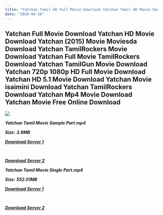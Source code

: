 ```yaml
---
title: "Yatchan Tamil HD Full Movie Download Yatchan Tamil HD Movie Download"
date: "2020-04-18"
---
```


## Yatchan Full Movie Download Yatchan HD Movie Download Yatchan (2015) Movie Moviesda Download Yatchan TamilRockers Movie Download Yatchan Full Movie TamilRockers Download Yatchan TamilGun Movie Download Yatchan 720p 1080p HD Full Movie Download Yatchan HD 5.1 Movie Download Yatchan Movie isaimini Download Yatchan TamilRockers Download Yatchan Mp4 Movie Download Yatchan Movie Free Online Download

![](https://images.moviebuff.com/20da822d-9c60-408d-98ba-35c459b2bcd0?w=1000)

**_Yatchan Tamil Movie Sample Part.mp4_**

**_Size:_** **_3.9MB_**  

**_[Download Server 1](http://s4.uptofiles.net//files/Tamil{300377c8a1a3ba2999b4bbe3381b1ea1a812b0b70d21946c68d529294a5c2999}202015{300377c8a1a3ba2999b4bbe3381b1ea1a812b0b70d21946c68d529294a5c2999}20Movies/Yatchan{300377c8a1a3ba2999b4bbe3381b1ea1a812b0b70d21946c68d529294a5c2999}20(2015)/Yatchan{300377c8a1a3ba2999b4bbe3381b1ea1a812b0b70d21946c68d529294a5c2999}20(640x360)/Yatchan{300377c8a1a3ba2999b4bbe3381b1ea1a812b0b70d21946c68d529294a5c2999}20HD{300377c8a1a3ba2999b4bbe3381b1ea1a812b0b70d21946c68d529294a5c2999}20Sample.mp4)_**

**_[  
](http://s4.uptofiles.net//files/Tamil{300377c8a1a3ba2999b4bbe3381b1ea1a812b0b70d21946c68d529294a5c2999}202015{300377c8a1a3ba2999b4bbe3381b1ea1a812b0b70d21946c68d529294a5c2999}20Movies/Yatchan{300377c8a1a3ba2999b4bbe3381b1ea1a812b0b70d21946c68d529294a5c2999}20(2015)/Yatchan{300377c8a1a3ba2999b4bbe3381b1ea1a812b0b70d21946c68d529294a5c2999}20(640x360)/Yatchan{300377c8a1a3ba2999b4bbe3381b1ea1a812b0b70d21946c68d529294a5c2999}20HD{300377c8a1a3ba2999b4bbe3381b1ea1a812b0b70d21946c68d529294a5c2999}20Sample.mp4)_**

**_[Download Server 2](http://s4.uptofiles.net//files/Tamil{300377c8a1a3ba2999b4bbe3381b1ea1a812b0b70d21946c68d529294a5c2999}202015{300377c8a1a3ba2999b4bbe3381b1ea1a812b0b70d21946c68d529294a5c2999}20Movies/Yatchan{300377c8a1a3ba2999b4bbe3381b1ea1a812b0b70d21946c68d529294a5c2999}20(2015)/Yatchan{300377c8a1a3ba2999b4bbe3381b1ea1a812b0b70d21946c68d529294a5c2999}20(640x360)/Yatchan{300377c8a1a3ba2999b4bbe3381b1ea1a812b0b70d21946c68d529294a5c2999}20HD{300377c8a1a3ba2999b4bbe3381b1ea1a812b0b70d21946c68d529294a5c2999}20Sample.mp4)_**

**_Yatchan Tamil Movie Single Part.mp4_**

**_Size:_** **_552.01MB_**

**_[Download Server 1](http://s4.uptofiles.net//files/Tamil{300377c8a1a3ba2999b4bbe3381b1ea1a812b0b70d21946c68d529294a5c2999}202015{300377c8a1a3ba2999b4bbe3381b1ea1a812b0b70d21946c68d529294a5c2999}20Movies/Yatchan{300377c8a1a3ba2999b4bbe3381b1ea1a812b0b70d21946c68d529294a5c2999}20(2015)/Yatchan{300377c8a1a3ba2999b4bbe3381b1ea1a812b0b70d21946c68d529294a5c2999}20(640x360)/Yatchan{300377c8a1a3ba2999b4bbe3381b1ea1a812b0b70d21946c68d529294a5c2999}20HD.mp4)_**

**_[  
](http://s4.uptofiles.net//files/Tamil{300377c8a1a3ba2999b4bbe3381b1ea1a812b0b70d21946c68d529294a5c2999}202015{300377c8a1a3ba2999b4bbe3381b1ea1a812b0b70d21946c68d529294a5c2999}20Movies/Yatchan{300377c8a1a3ba2999b4bbe3381b1ea1a812b0b70d21946c68d529294a5c2999}20(2015)/Yatchan{300377c8a1a3ba2999b4bbe3381b1ea1a812b0b70d21946c68d529294a5c2999}20(640x360)/Yatchan{300377c8a1a3ba2999b4bbe3381b1ea1a812b0b70d21946c68d529294a5c2999}20HD.mp4)_**

**_[Download Server 2](http://s4.uptofiles.net//files/Tamil{300377c8a1a3ba2999b4bbe3381b1ea1a812b0b70d21946c68d529294a5c2999}202015{300377c8a1a3ba2999b4bbe3381b1ea1a812b0b70d21946c68d529294a5c2999}20Movies/Yatchan{300377c8a1a3ba2999b4bbe3381b1ea1a812b0b70d21946c68d529294a5c2999}20(2015)/Yatchan{300377c8a1a3ba2999b4bbe3381b1ea1a812b0b70d21946c68d529294a5c2999}20(640x360)/Yatchan{300377c8a1a3ba2999b4bbe3381b1ea1a812b0b70d21946c68d529294a5c2999}20HD.mp4)_**
